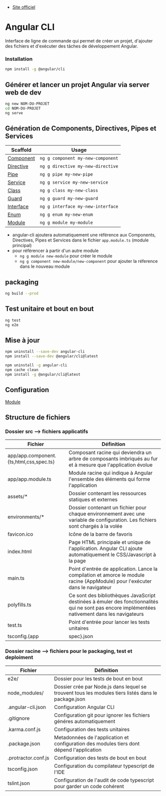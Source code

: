 - [Site officiel](https://cli.angular.io/)

# Angular CLI
Interface de ligne de commande qui permet de créer un projet, d'ajouter des fichiers et d'exécuter des tâches de développement Angular.

### Installation
```bash
npm install -g @angular/cli
```

## Générer et lancer un projet Angular via server web de dev
```bash
ng new NOM-DU-PROJET
cd NOM-DU-PROJET
ng serve
```

## Génération de Components, Directives, Pipes et Services
Scaffold  | Usage
---       | ---
[Component](https://github.com/angular/angular-cli/wiki/generate-component) | `ng g component my-new-component`
[Directive](https://github.com/angular/angular-cli/wiki/generate-directive) | `ng g directive my-new-directive`
[Pipe](https://github.com/angular/angular-cli/wiki/generate-pipe)           | `ng g pipe my-new-pipe`
[Service](https://github.com/angular/angular-cli/wiki/generate-service)     | `ng g service my-new-service`
[Class](https://github.com/angular/angular-cli/wiki/generate-class)         | `ng g class my-new-class`
[Guard](https://github.com/angular/angular-cli/wiki/generate-guard)         | `ng g guard my-new-guard`
[Interface](https://github.com/angular/angular-cli/wiki/generate-interface) | `ng g interface my-new-interface`
[Enum](https://github.com/angular/angular-cli/wiki/generate-enum)           | `ng g enum my-new-enum`
[Module](https://github.com/angular/angular-cli/wiki/generate-module)       | `ng g module my-module`

* angular-cli ajoutera automatiquement une référence aux Components, Directives, Pipes et Services dans le fichier `app.module.ts` (module principal)
* pour référencer à partir d'un autre module
    - `ng g module new-module` pour créer le module
    - `ng g component new-module/new-component` pour ajouter la réference dans le nouveau module


## packaging
```bash
ng build --prod
```

## Test unitaire et bout en bout
```bash
ng test
ng e2e
```

## Mise à jour
```bash
npm uninstall --save-dev angular-cli
npm install --save-dev @angular/cli@latest
```
```bash
npm uninstall -g angular-cli
npm cache clean
npm install -g @angular/cli@latest
```

## Configuration
[Module](https://github.com/angular/angular-cli/wiki/angular-cli) 

## Structure de fichiers
### Dossier src --> fichiers applicatifs
Fichier   | Définition
---       | ---
app/app.component.{ts,html,css,spec.ts} | Composant racine qui deviendra un arbre de composants imbriqués au fur et à mesure que l'application évolue
app/app.module.ts                       | Module racine qui indique à Angular l'ensemble des éléments qui forme l'application
assets/*                                | Dossier contenant les ressources statiques et externes
environments/*                          | Dossier contenant un fichier pour chaque environnement avec une variable de configuration. Les fichiers sont chargés à la volée
favicon.ico                             | Icône de la barre de favoris
index.html                              | Page HTML principale et unique de l'application. Angular CLI ajoute automatiquement le CSS/Javascript à la page
main.ts                                 | Point d'entrée de application. Lance la compilation et amorce le module racine (AppModule) pour l'exécuter dans le navigateur
polyfills.ts                            | Ce sont des bibliothèques JavaScript destinées à émuler des fonctionnalités qui ne sont pas encore implémentées nativement dans les navigateurs
test.ts                                 | Point d'entrée pour lancer les tests unitaires
tsconfig.{app|spec}.json                | Configuration du compilateur typscript de l'application pour le dev et les tests unitaires

### Dossier racine --> fichiers pour le packaging, test et deploiment
Fichier   | Définition
---       | ---
e2e/                | Dossier pour les tests de bout en bout
node_modules/       | Dossier crée par Node.js dans lequel se trouvent tous les modules tiers listés dans le package.json
.angular-cli.json   | Configuration Angular CLI
.gitignore          | Configuration git pour ignorer les fichiers généres automatiquement
.karma.conf.js      | Configuration des tests unitaires
.package.json       | Metadonnées de l'application et configuration des modules tiers dont dépend l'application
.protractor.conf.js | Configuration des tests de bout en bout
tsconfig.json       | Configuration du compilateur typescript de l'IDE
tslint.json         | Configuration de l'audit de code typescript pour garder un code cohérent